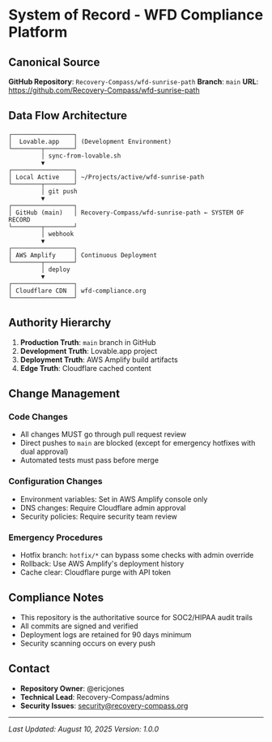 # System of Record - WFD Compliance Platform

## Canonical Source
**GitHub Repository**: `Recovery-Compass/wfd-sunrise-path`
**Branch**: `main`
**URL**: https://github.com/Recovery-Compass/wfd-sunrise-path

## Data Flow Architecture

```
┌─────────────────┐
│  Lovable.app    │ (Development Environment)
└────────┬────────┘
         │ sync-from-lovable.sh
         ▼
┌─────────────────┐
│ Local Active    │ ~/Projects/active/wfd-sunrise-path
└────────┬────────┘
         │ git push
         ▼
┌─────────────────┐
│ GitHub (main)   │ Recovery-Compass/wfd-sunrise-path ← SYSTEM OF RECORD
└────────┬────────┘
         │ webhook
         ▼
┌─────────────────┐
│ AWS Amplify     │ Continuous Deployment
└────────┬────────┘
         │ deploy
         ▼
┌─────────────────┐
│ Cloudflare CDN  │ wfd-compliance.org
└─────────────────┘
```

## Authority Hierarchy

1. **Production Truth**: `main` branch in GitHub
2. **Development Truth**: Lovable.app project
3. **Deployment Truth**: AWS Amplify build artifacts
4. **Edge Truth**: Cloudflare cached content

## Change Management

### Code Changes
- All changes MUST go through pull request review
- Direct pushes to `main` are blocked (except for emergency hotfixes with dual approval)
- Automated tests must pass before merge

### Configuration Changes
- Environment variables: Set in AWS Amplify console only
- DNS changes: Require Cloudflare admin approval
- Security policies: Require security team review

### Emergency Procedures
- Hotfix branch: `hotfix/*` can bypass some checks with admin override
- Rollback: Use AWS Amplify's deployment history
- Cache clear: Cloudflare purge with API token

## Compliance Notes

- This repository is the authoritative source for SOC2/HIPAA audit trails
- All commits are signed and verified
- Deployment logs are retained for 90 days minimum
- Security scanning occurs on every push

## Contact

- **Repository Owner**: @ericjones
- **Technical Lead**: Recovery-Compass/admins
- **Security Issues**: security@recovery-compass.org

---
*Last Updated: August 10, 2025*
*Version: 1.0.0*
